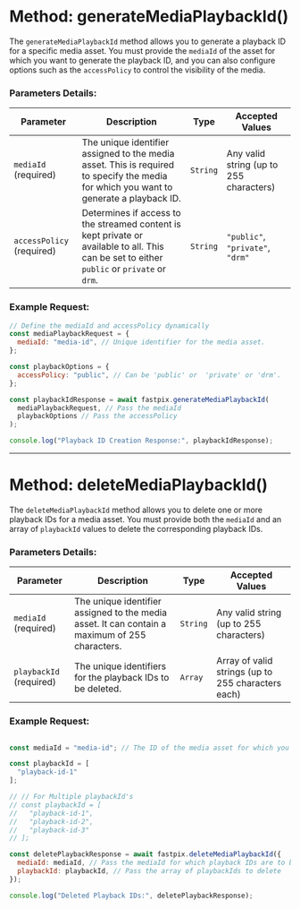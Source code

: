 # Method: generateMediaPlaybackId()

The `generateMediaPlaybackId` method allows you to generate a playback ID for a specific media asset. You must provide the `mediaId` of the asset for which you want to generate the playback ID, and you can also configure options such as the `accessPolicy` to control the visibility of the media.

### Parameters Details:

| **Parameter**             | **Description**                                                                                                                             | **Type** | **Accepted Values**                     |
| ------------------------- | ------------------------------------------------------------------------------------------------------------------------------------------- | -------- | --------------------------------------- |
| `mediaId` (required)      | The unique identifier assigned to the media asset. This is required to specify the media for which you want to generate a playback ID.      | `String` | Any valid string (up to 255 characters) |
| `accessPolicy` (required) | Determines if access to the streamed content is kept private or available to all. This can be set to either `public` or `private` or `drm`. | `String` | `"public"`, `"private"`, `"drm"`        |

### Example Request:

```javascript
// Define the mediaId and accessPolicy dynamically
const mediaPlaybackRequest = {
  mediaId: "media-id", // Unique identifier for the media asset.
};

const playbackOptions = {
  accessPolicy: "public", // Can be 'public' or  'private' or 'drm'.
};

const playbackIdResponse = await fastpix.generateMediaPlaybackId(
  mediaPlaybackRequest, // Pass the mediaId
  playbackOptions // Pass the accessPolicy
);

console.log("Playback ID Creation Response:", playbackIdResponse);
```

---

# Method: deleteMediaPlaybackId()

The `deleteMediaPlaybackId` method allows you to delete one or more playback IDs for a media asset. You must provide both the `mediaId` and an array of `playbackId` values to delete the corresponding playback IDs.

### Parameters Details:

| **Parameter**           | **Description**                                                                                      | **Type** | **Accepted Values**                     |
| ----------------------- | ---------------------------------------------------------------------------------------------------- | -------- | --------------------------------------- |
| `mediaId` (required)    | The unique identifier assigned to the media asset. It can contain a maximum of 255 characters.       | `String` | Any valid string (up to 255 characters) |
| `playbackId` (required) | The unique identifiers for the playback IDs to be deleted.            | `Array`  | Array of valid strings (up to 255 characters each) |

### Example Request:

```javascript

const mediaId = "media-id"; // The ID of the media asset for which you want to delete the playback IDs.

const playbackId = [
  "playback-id-1"
];

// // For Multiple playbackId's
// const playbackId = [
//   "playback-id-1",
//   "playback-id-2",
//   "playback-id-3"
// ];

const deletePlaybackResponse = await fastpix.deleteMediaPlaybackId({
  mediaId: mediaId, // Pass the mediaId for which playback IDs are to be deleted
  playbackId: playbackId, // Pass the array of playbackIds to delete
});

console.log("Deleted Playback IDs:", deletePlaybackResponse);
```
